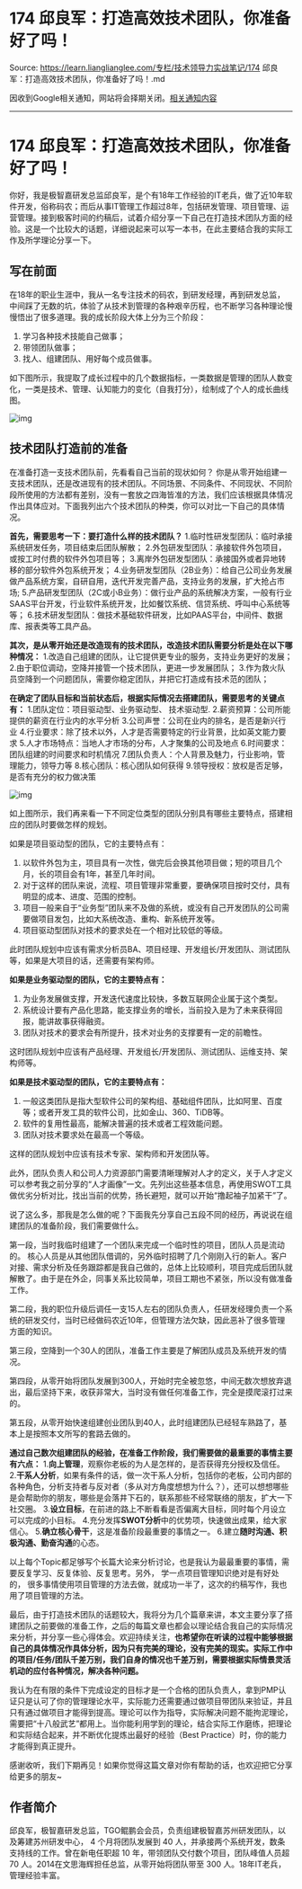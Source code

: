 # 174 邱良军：打造高效技术团队，你准备好了吗！ 

Source: https://learn.lianglianglee.com/专栏/技术领导力实战笔记/174 邱良军：打造高效技术团队，你准备好了吗！.md

因收到Google相关通知，网站将会择期关闭。[相关通知内容](https://lumendatabase.org/notices/44265620)

---

# 174 邱良军：打造高效技术团队，你准备好了吗！

你好，我是极智嘉研发总监邱良军，是个有18年工作经验的IT老兵，做了近10年软件开发，俗称码农；而后从事IT管理工作超过8年，包括研发管理、项目管理、运营管理。接到极客时间的约稿后，试着介绍分享一下自己在打造技术团队方面的经验。这是一个比较大的话题，详细说起来可以写一本书，在此主要结合我的实际工作及所学理论分享一下。

## 写在前面

在18年的职业生涯中，我从一名专注技术的码农，到研发经理，再到研发总监，中间踩了无数的坑，体验了从技术到管理的各种艰辛历程，也不断学习各种理论慢慢悟出了很多道理。我的成长阶段大体上分为三个阶段：

1. 学习各种技术技能自己做事；
2. 带领团队做事；
3. 找人、组建团队、用好每个成员做事。

如下图所示，我提取了成长过程中的几个数据指标，一类数据是管理的团队人数变化，一类是技术、管理、认知能力的变化（自我打分），绘制成了个人的成长曲线图。

![img](assets/61e85a2c0e1ba662bec6deb775c6536d.jpg)

## 技术团队打造前的准备

在准备打造一支技术团队前，先看看自己当前的现状如何？ 你是从零开始组建一支技术团队，还是改进现有的技术团队。不同场景、不同条件、不同现状、不同阶段所使用的方法都有差别，没有一套放之四海皆准的方法，我们应该根据具体情况作出具体应对。下面我列出六个技术团队的种类，你可以对比一下自己的具体情况。

**首先，需要思考一下：要打造什么样的技术团队？**
1.临时性研发型团队：临时承接系统研发任务，项目结束后团队解散；
2.外包研发型团队：承接软件外包项目，或按工时付费的软件外包项目等；
3.离岸外包研发型团队：承接国外或者异地转移的部分软件外包系统开发；
4.业务研发型团队（2B业务）：给自己公司业务发展做产品系统方案，自研自用，迭代开发完善产品，支持业务的发展，扩大抢占市场;
5.产品研发型团队（2C或小B业务）：做行业产品的系统解决方案，一般有行业SAAS平台开发，行业软件系统开发，比如餐饮系统、信贷系统、呼叫中心系统等等；
6.技术研发型团队：做技术基础软件研发，比如PAAS平台，中间件、数据库、报表类等工具产品。

**其次，是从零开始还是改造现有的技术团队，改造技术团队需要分析是处在以下哪种情况：**
1.改造自己组建的团队，让它提供更专业的服务，支持业务更好的发展；
2.由于职位调动，空降并接管一个技术团队，更进一步发展团队；
3.作为救火队员空降到一个问题团队，需要你稳定团队，并把它打造成有技术范的团队；

**在确定了团队目标和当前状态后，根据实际情况去搭建团队，需要思考的关键点有：**
1.团队定位：项目驱动型、业务驱动型、 技术驱动型.
2.薪资预算：公司所能提供的薪资在行业内的水平分析
3.公司声誉：公司在业内的排名，是否是新兴行业
4.行业要求：除了技术以外，人才是否需要特定的行业背景，比如英文能力要求
5.人才市场特点：当地人才市场的分布，人才聚集的公司及地点
6.时间要求：团队组建的时间要求和时机情况
7.团队负责人：个人背景及魅力，行业影响，管理能力，领导力等
8.核心团队：核心团队如何获得
9.领导授权：放权是否足够，是否有充分的权力做决策

![img](assets/4a06a1b92351b4fbe0da6065ecb20c9e.jpg)

如上图所示，我们再来看一下不同定位类型的团队分别具有哪些主要特点，搭建相应的团队时要做怎样的规划。

如果是项目驱动型的团队，它的主要特点有：

1. 以软件外包为主，项目具有一次性，做完后会换其他项目做；短的项目几个月，长的项目会有1年，甚至几年时间。
2. 对于这样的团队来说，流程、项目管理非常重要，要确保项目按时交付，具有明显的成本、进度、范围的控制。
3. 项目一般来自于“业务型”团队来不及做的系统，或没有自己开发团队的公司需要做项目发包，比如大系统改造、重构、新系统开发等。
4. 项目驱动型团队对技术的要求处在一个相对比较低的等级。

此时团队规划中应该有需求分析员BA、项目经理、开发组长/开发团队、测试团队等，如果是大项目的话，还需要有架构师。

**如果是业务驱动型的团队，它的主要特点有：**

1. 为业务发展做支撑，开发迭代速度比较快，多数互联网企业属于这个类型。
2. 系统设计要有产品化思路，能支撑业务的增长，当前投入是为了未来获得回报，能讲故事获得融资。
3. 团队对技术的要求会有所提升，技术对业务的支撑要有一定的前瞻性。

这时团队规划中应该有产品经理、开发组长/开发团队、测试团队、运维支持、架构师等。

**如果是技术驱动型的团队，它的主要特点有：**

1. 一般这类团队是指大型软件公司的架构组、基础组件团队，比如阿里、百度等；或者开发工具的软件公司，比如金山、360、TiDB等。
2. 软件的复用性最高，能解决普遍的技术或者工程效能问题。
3. 团队对技术要求处在最高一个等级。

这样的团队规划中应该有技术专家、架构师和开发团队等。

此外，团队负责人和公司人力资源部门需要清晰理解对人才的定义，关于人才定义可以参考我之前分享的“人才画像”一文。先列出这些基本信息，再使用SWOT工具做优劣分析对比，找出当前的优势，扬长避短，就可以开始“撸起袖子加紧干”了。

说了这么多，那我是怎么做的呢？下面我先分享自己五段不同的经历，再说说在组建团队的准备阶段，我们需要做什么。

第一段，当时我临时组建了一个团队来完成一个临时性的项目，团队人员是流动的。 核心人员是从其他团队借调的，另外临时招聘了几个刚刚入行的新人。客户对接、需求分析及任务跟踪都是我自己做的，总体上比较顺利，项目完成后团队就解散了。由于是在外企，同事关系比较简单，项目工期也不紧张，所以没有做准备工作。

第二段，我的职位升级后调任一支15人左右的团队负责人，任研发经理负责一个系统的研发交付，当时已经做码农近10年，但管理方法欠缺，因此恶补了很多管理方面的知识。

第三段，空降到一个30人的团队，准备工作主要是了解团队成员及系统开发的情况。

第四段，从零开始将团队发展到300人，开始时完全被忽悠，中间无数次想放弃退出，最后坚持下来，收获非常大，当时没有做任何准备工作，完全是摸爬滚打过来的。

第五段，从零开始快速组建创业团队到40人，此时组建团队已经轻车熟路了，基本上是按照本文所写的套路去做的。

**通过自己数次组建团队的经验，在准备工作阶段，我们需要做的最重要的事情主要有六点：**
1.**向上管理**，观察你老板的为人是怎样的，是否获得充分授权及信任。
2.**干系人分析**，如果有条件的话，做一次干系人分析，包括你的老板，公司内部的各种角色，分析支持者与反对者（多从对方角度想想为什么？），还可以想想哪些是会帮助你的朋友，哪些是会落井下石的，联系那些不经常联络的朋友，扩大一下社交圈。
3.**设立目标**，在前进的路上不断看看是否偏离大目标，同时每个月设立可以完成的小目标。
4.充分发挥**SWOT分析**中的优势项，快速做出成果，给大家信心。
5.**确立核心骨干**，这是准备阶段最重要的事情之一。
6.建立**随时沟通、积极沟通、勤奋沟通**的心态。

以上每个Topic都足够写个长篇大论来分析讨论，也是我认为最最重要的事情，需要反复学习、反复体验、反复思考。另外， 学一点项目管理知识绝对是有好处的， 很多事情使用项目管理的方法去做，就成功一半了，这次的约稿写作，我也用了项目管理的方法。

最后，由于打造技术团队的话题较大，我将分为几个篇章来讲，本文主要分享了搭建团队之前要做的准备工作，之后的每篇文章也都会以理论结合我自己的实际情况来分析，并分享一些心得体会。欢迎持续关注，**也希望你在听读的过程中能够根据自己的具体情况作具体分析，因为只有完美的理论，没有完美的现实。实际工作中的项目/任务/团队千差万别，我们自身的情况也千差万别，需要根据实际情景灵活机动的应付各种情况，解决各种问题。**

我认为在有限的条件下完成设定的目标才是一个合格的团队负责人，拿到PMP认证只是认可了你的管理理论水平，实际能力还需要通过做项目带团队来验证，并且只有通过做项目才能得到提高。理论可以作为指导，实际解决问题不能拘泥理论，需要把“十八般武艺”都用上。当你能利用学到的理论，结合实际工作磨练，把理论和实际结合起来，并不断优化提炼出最好的经验（Best Practice）时，你的能力才能得到真正提升。

感谢收听，我们下期再见！如果你觉得这篇文章对你有帮助的话，也欢迎把它分享给更多的朋友~

## 作者简介

邱良军，极智嘉研发总监，TGO鲲鹏会会员，负责组建极智嘉苏州研发团队，以及筹建苏州研发中心， 4 个月将团队发展到 40 人，并承接两个系统开发，数条支持线的工作。曾在新电任职超 10 年，带领团队交付数个项目，团队峰值人员超 70 人。2014在文思海辉担任总监，从零开始将团队带至 300 人。18年IT老兵，管理经验丰富。